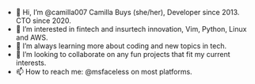 - 👋 Hi, I’m @camilla007 Camilla Buys (she/her), Developer since 2013. CTO since 2020.
- 👀 I’m interested in fintech and insurtech innovation, Vim, Python, Linux and AWS.
- 🌱 I’m always learning more about coding and new topics in tech.
- 💞️ I’m looking to collaborate on any fun projects that fit my current interests.
- 📫 How to reach me: @msfaceless on most platforms.

<!---
camilla007/camilla007 is a ✨ special ✨ repository because its `README.md` (this file) appears on your GitHub profile.
You can click the Preview link to take a look at your changes.
--->
